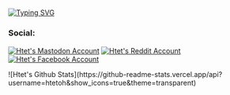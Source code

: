 ###
<p align="left">
<a href="https://git.io/typing-svg"><img src="https://readme-typing-svg.herokuapp.com?font=Monospace&size=30&pause=1000&color=FFFFFF&width=435&lines=Hello+I'm+Htet" alt="Typing SVG" /></a>
</p>
<h3 align="left">Social:</h3>
<p align="left">
<a href="https://mastodon.social/@htetoh" target="blank"><img align="center" src="https://img.shields.io/badge/Mastodon-purple?style=for-the-badge&logo=Mastodon&logoColor=%23Ffffff&link=https%3A%2F%2Fmastodon.social%2Fhtetoh" alt="Htet's Mastodon Account" /></a>
<a href="https://reddit.com/u/htet9th" target="blank"><img align="center"src="https://img.shields.io/badge/Reddit-FF4500?style=for-the-badge&logo=Reddit&logoColor=FFFFFF&link=https%3A%2F%2Freddit.com%2Fu%2Fhtet9th" alt="Htet's Reddit Account"/></a>
<a href="https://facebook.com/lhtetohl" target="blank"><img align="center" src="https://img.shields.io/badge/Facebook-1877F2?style=for-the-badge&logo=Facebook&logoColor=Ffffff&link=https%3A%2F%2Ffacebook.com%2Flhtetohl" alt="Htet's Facebook Account" /></a>
</p>
![Htet's Github Stats](https://github-readme-stats.vercel.app/api?username=htetoh&show_icons=true&theme=transparent)

<!--
**htetoh/htetoh** is a ✨ _special_ ✨ repository because its `README.md` (this file) appears on your GitHub profile.

Here are some ideas to get you started:

- 🔭 I’m currently working on ...
- 🌱 I’m currently learning ...
- 👯 I’m looking to collaborate on ...
- 🤔 I’m looking for help with ...
- 💬 Ask me about ...
- 📫 How to reach me: ...
- 😄 Pronouns: ...
- ⚡ Fun fact: ...
-->
